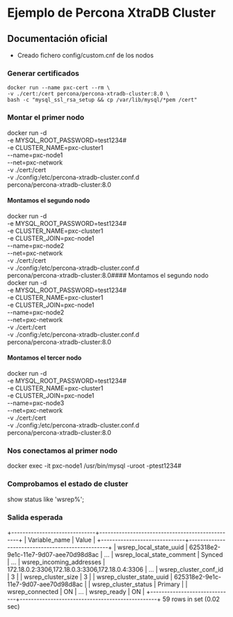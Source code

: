 # Ejemplo de Percona XtraDB Cluster

## Documentación oficial

* Creado fichero config/custom.cnf de los nodos
### Generar certificados
```shell
docker run --name pxc-cert --rm \                          
-v ./cert:/cert percona/percona-xtradb-cluster:8.0 \
bash -c "mysql_ssl_rsa_setup && cp /var/lib/mysql/*pem /cert"
```

### Montar el primer nodo
docker run -d \
-e MYSQL_ROOT_PASSWORD=test1234# \
-e CLUSTER_NAME=pxc-cluster1 \
--name=pxc-node1 \
--net=pxc-network \
-v ./cert:/cert \
-v ./config:/etc/percona-xtradb-cluster.conf.d \
percona/percona-xtradb-cluster:8.0

#### Montamos el segundo nodo
docker run -d \
-e MYSQL_ROOT_PASSWORD=test1234# \
-e CLUSTER_NAME=pxc-cluster1 \
-e CLUSTER_JOIN=pxc-node1 \
--name=pxc-node2 \
--net=pxc-network \
-v ./cert:/cert \
-v ./config:/etc/percona-xtradb-cluster.conf.d \
percona/percona-xtradb-cluster:8.0#### Montamos el segundo nodo
docker run -d \
-e MYSQL_ROOT_PASSWORD=test1234# \
-e CLUSTER_NAME=pxc-cluster1 \
-e CLUSTER_JOIN=pxc-node1 \
--name=pxc-node2 \
--net=pxc-network \
-v ./cert:/cert \
-v ./config:/etc/percona-xtradb-cluster.conf.d \
percona/percona-xtradb-cluster:8.0
#### Montamos el tercer nodo
docker run -d \
-e MYSQL_ROOT_PASSWORD=test1234# \
-e CLUSTER_NAME=pxc-cluster1 \
-e CLUSTER_JOIN=pxc-node1 \
--name=pxc-node3 \
--net=pxc-network \
-v ./cert:/cert \
-v ./config:/etc/percona-xtradb-cluster.conf.d \
percona/percona-xtradb-cluster:8.0

### Nos conectamos al primer nodo
docker exec -it pxc-node1 /usr/bin/mysql -uroot -ptest1234#

### Comprobamos el estado de cluster
show status like 'wsrep%';

### Salida esperada
+------------------------------+-------------------------------------------------+
| Variable_name                | Value                                           |
+------------------------------+-------------------------------------------------+
| wsrep_local_state_uuid       | 625318e2-9e1c-11e7-9d07-aee70d98d8ac            |
...
| wsrep_local_state_comment    | Synced                                          |
...
| wsrep_incoming_addresses     | 172.18.0.2:3306,172.18.0.3:3306,172.18.0.4:3306 |
...
| wsrep_cluster_conf_id        | 3                                               |
| wsrep_cluster_size           | 3                                               |
| wsrep_cluster_state_uuid     | 625318e2-9e1c-11e7-9d07-aee70d98d8ac            |
| wsrep_cluster_status         | Primary                                         |
| wsrep_connected              | ON                                              |
...
| wsrep_ready                  | ON                                              |
+------------------------------+-------------------------------------------------+
59 rows in set (0.02 sec)


